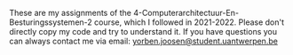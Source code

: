 These are my assignments of the 4-Computerarchitectuur-En-Besturingssystemen-2 course, which I followed in 2021-2022. 
Please don't directly copy my code and try to understand it. If you have questions you can always contact me via email: yorben.joosen@student.uantwerpen.be
